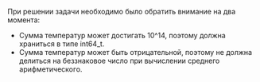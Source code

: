 При решении задачи необходимо было обратить внимание на два момента:

* Сумма температур может достигать 10^14, поэтому должна храниться в типе int64_t.
* Сумма температур может быть отрицательной, поэтому не должна делиться на беззнаковое число при вычислении среднего арифметического.